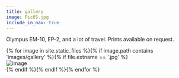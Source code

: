 ```yaml
---
title: gallery
image: Pic05.jpg
include_in_nav: true
---
```


<p>Olympus EM-10, EP-2, and a lot of travel. Prints available on request.</p>

<div class="box alt">
  {% for image in site.static_files %}{% if image.path contains 'images/gallery' %}{% if file.extname == '.jpg' %}
  <div class="row uniform 50%"><div class="4u"><span class="image fit"><img src="{{ site.baseurl }}{{ image.path }}" alt="image" /></span></div></div>
  {% endif %}{% endif %}{% endfor %}
</div>
